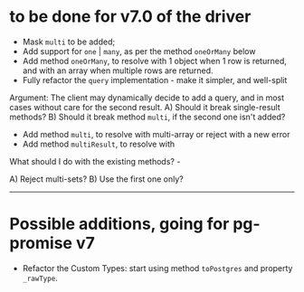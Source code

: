 # to be done for v7.0 of the driver

* Mask `multi` to be added;
* Add support for `one` | `many`, as per the method `oneOrMany` below
* Add method `oneOrMany`, to resolve with 1 object when 1 row is returned,
  and with an array when multiple rows are returned.
* Fully refactor the `query` implementation - make it simpler, and well-split

Argument: The client may dynamically decide to add a query, and in most cases without care
for the second result. A) Should it break single-result methods? B) Should it break method `multi`,
if the second one isn't added?

* Add method `multi`, to resolve with multi-array or reject with a new error
* Add method `multiResult`, to resolve with 

What should I do with the existing methods? - 

A) Reject multi-sets?
B) Use the first one only?

---

# Possible additions, going for pg-promise v7

* Refactor the Custom Types: start using method `toPostgres` and property `_rawType`.
